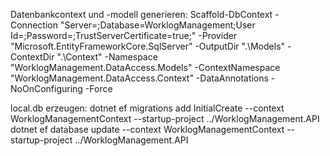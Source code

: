 Datenbankcontext und -modell generieren:
Scaffold-DbContext -Connection "Server=<Server>;Database=WorklogManagement;User Id=<user>;Password=<password>;TrustServerCertificate=true;" -Provider "Microsoft.EntityFrameworkCore.SqlServer" -OutputDir ".\Models" -ContextDir ".\Context" -Namespace "WorklogManagement.DataAccess.Models" -ContextNamespace "WorklogManagement.DataAccess.Context" -DataAnnotations -NoOnConfiguring -Force

local.db erzeugen:
dotnet ef migrations add InitialCreate --context WorklogManagementContext --startup-project ../WorklogManagement.API
dotnet ef database update --context WorklogManagementContext --startup-project ../WorklogManagement.API
